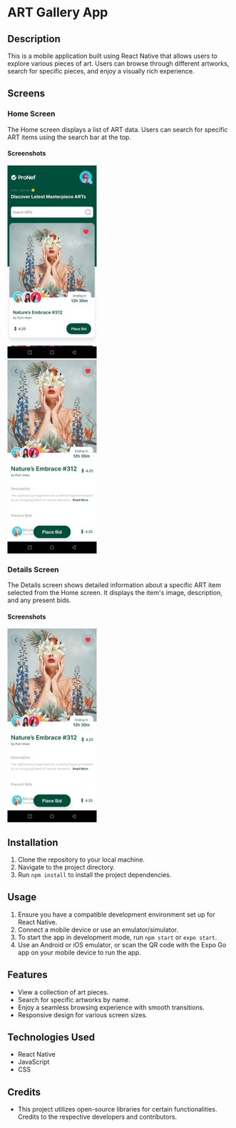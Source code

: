 # ART Gallery App

## Description

This is a mobile application built using React Native that allows users to explore various pieces of art. Users can browse through different artworks, search for specific pieces, and enjoy a visually rich experience.

## Screens

### Home Screen

The Home screen displays a list of ART data. Users can search for specific ART items using the search bar at the top.

#### Screenshots

<img src="assets/images/Home.jpeg" alt="Home Screen" width="200" />
<br />
<img src="assets/images/Details.jpeg" alt="Details Screen" width="200" />

### Details Screen

The Details screen shows detailed information about a specific ART item selected from the Home screen. It displays the item's image, description, and any present bids.

#### Screenshots

<img src="assets/images/Details.jpeg" alt="Details Screen" width="200" />

## Installation

1. Clone the repository to your local machine.
2. Navigate to the project directory.
3. Run `npm install` to install the project dependencies.

## Usage

1. Ensure you have a compatible development environment set up for React Native.
2. Connect a mobile device or use an emulator/simulator.
3. To start the app in development mode, run `npm start` or `expo start`.
4. Use an Android or iOS emulator, or scan the QR code with the Expo Go app on your mobile device to run the app.

## Features

- View a collection of art pieces.
- Search for specific artworks by name.
- Enjoy a seamless browsing experience with smooth transitions.
- Responsive design for various screen sizes.

## Technologies Used

- React Native
- JavaScript
- CSS

## Credits

- This project utilizes open-source libraries for certain functionalities. Credits to the respective developers and contributors.

